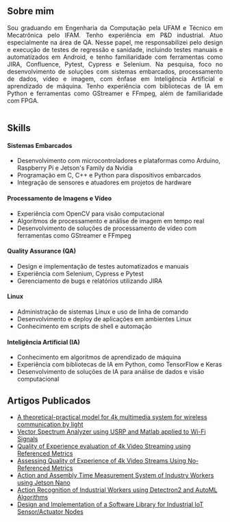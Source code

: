 <!DOCTYPE html>
<html>

<body>

<section id="perfil">
  <div style="display: flex; align-items: center;">
    <div style="text-align: justify;">
      <h2>Sobre mim</h2>
      <p>
        Sou graduando em Engenharia da Computação pela UFAM e Técnico em Mecatrônica pelo IFAM. Tenho experiência em P&D industrial. Atuo especialmente na área de QA. Nesse papel, me responsabilizei pelo design e execução de testes de regressão e sanidade, incluindo testes manuais e automatizados em Android, e tenho familiaridade com ferramentas como JIRA, Confluence, Pytest, Cypress e Selenium. Na pesquisa, foco no desenvolvimento de soluções com sistemas embarcados, processamento de dados, vídeo e imagem, com ênfase em Inteligência Artificial e aprendizado de máquina. Tenho experiência com bibliotecas de IA em Python e ferramentas como GStreamer e FFmpeg, além de familiaridade com FPGA. 
      </p>
    </div>
  </div>
</section>



  <!-- Seção de Tecnologias -->
<section id="skills">
  <h2>Skills</h2>
  
  <!-- Sistemas Embarcados -->
  <h4>Sistemas Embarcados</h4>
  <ul>
    <li>Desenvolvimento com microcontroladores e plataformas como Arduino, Raspberry Pi e Jetson's Family da Nvidia</li>
    <li>Programação em C, C++ e Python para dispositivos embarcados</li>
    <li>Integração de sensores e atuadores em projetos de hardware</li>
  </ul>

  <!-- Processamento de Imagens e Vídeo -->
  <h4>Processamento de Imagens e Vídeo</h4>
  <ul>
    <li>Experiência com OpenCV para visão computacional</li>
    <li>Algoritmos de processamento e análise de imagem em tempo real</li>
    <li>Desenvolvimento de soluções de processamento de vídeo com ferramentas como GStreamer e FFmpeg</li>
  </ul>

  <!-- QA (Quality Assurance) -->
  <h4>Quality Assurance (QA)</h4>
  <ul>
    <li>Design e implementação de testes automatizados e manuais</li>
    <li>Experiência com Selenium, Cypress e Pytest</li>
    <li>Gerenciamento de bugs e relatórios utilizando JIRA</li>
  </ul>

  <!-- Linux -->
  <h4>Linux</h4>
  <ul>
    <li>Administração de sistemas Linux e uso de linha de comando</li>
    <li>Desenvolvimento e deploy de aplicações em ambientes Linux</li>
    <li>Conhecimento em scripts de shell e automação</li>
  </ul>

  <!-- Inteligência Artificial -->
  <h4>Inteligência Artificial (IA)</h4>
  <ul>
    <li>Conhecimento em algoritmos de aprendizado de máquina</li>
    <li>Experiência com bibliotecas de IA em Python, como TensorFlow e Keras</li>
    <li>Desenvolvimento de soluções de IA para análise de dados e visão computacional</li>
  </ul>
</section>


  <!-- Seção de Artigos Publicados -->
  <section id="artigos">
    <h2>Artigos Publicados</h2>
  <ul>
    <li><a href="https://ieeexplore.ieee.org/document/9603251" target="_blank">A theoretical-practical model for 4k multimedia system for wireless communication by light</a></li>
    <li><a href="https://ieeexplore.ieee.org/document/9603175" target="_blank">Vector Spectrum Analyzer using USRP and Matlab applied to Wi-Fi Signals</a></li>
    <li><a href="https://ieeexplore.ieee.org/document/9603104" target="_blank">Quality of Experience evaluation of 4k Video Streaming using Referenced Metrics</a></li>
    <li><a href="https://ieeexplore.ieee.org/document/9602940" target="_blank">Assessing Quality of Experience of 4k Video Streams Using No-Referenced Metrics</a></li>
    <li><a href="https://ieeexplore.ieee.org/document/9869028" target="_blank">Action and Assembly Time Measurement System of Industry Workers using Jetson Nano</a></li>
    <li><a href="https://ieeexplore.ieee.org/document/9869197" target="_blank">Action Recognition of Industrial Workers using Detectron2 and AutoML Algorithms</a></li>
    <li><a href="https://ieeexplore.ieee.org/document/9869233" target="_blank">Design and Implementation of a Software Library for Industrial IoT Sensor/Actuator Nodes</a></li>
  </ul>
  </section>
</body>
</html>
